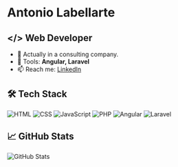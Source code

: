 # Antonio Labellarte
## </> Web Developer

- 🔹 Actually in a consulting company.
- 🌱 Tools:  **Angular, Laravel**
- 📫 Reach me: [LinkedIn](https://www.linkedin.com/in/antonio-labellarte/)

## 🛠️ Tech Stack
![HTML](https://img.shields.io/badge/HTML5-E34F26?style=flat&logo=html5&logoColor=white)
![CSS](https://img.shields.io/badge/CSS3-1572B6?style=flat&logo=css3&logoColor=white)
![JavaScript](https://img.shields.io/badge/JavaScript-F7DF1E?style=flat&logo=javascript&logoColor=black)
![PHP](https://img.shields.io/badge/PHP-777BB4?style=flat&logo=php&logoColor=white)
![Angular](https://img.shields.io/badge/Angular-DD0031?style=flat&logo=angular&logoColor=white)
![Laravel](https://img.shields.io/badge/Laravel-FF2D20?style=flat&logo=laravel&logoColor=white)

## 📈 GitHub Stats
![GitHub Stats](https://github-readme-stats.vercel.app/api?username=tuo-username&show_icons=true&theme=radical)
